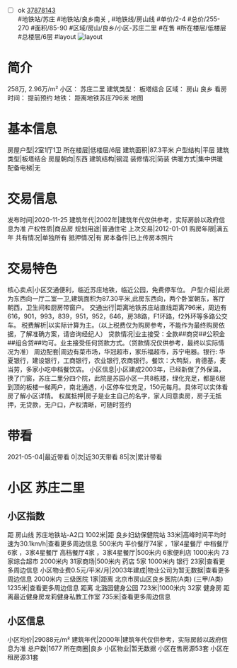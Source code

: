 - [ ] ok [37878143](https://bj.5i5j.com/ershoufang/37878143.html)  
 #地铁站/苏庄 #地铁站/良乡南关 ,  #地铁线/房山线
#单价/2-4 #总价/255-270 #面积/85-90   #区域/房山/良乡/小区-苏庄二里 #在售 #所在楼层/低楼层 #总楼层/6层 #layout 
![layout](http://image16.5i5j.com/erp/house/3787/37878143/huxing/nlmfemib24553357.jpg_P5.jpg) 
# 简介 
 258万,  2.96万/m² 
小区： 苏庄二里
建筑类型： 板塔结合
区域： 房山 良乡
看房时间： 提前预约
地铁： 距离地铁苏庄796米 地图
# 基本信息 
 房屋户型|2室1厅1卫
所在楼层|低楼层/6层
建筑面积|87.3平米
户型结构|平层
建筑类型|板塔结合
房屋朝向|东西
建筑结构|钢混
装修情况|简装
供暖方式|集中供暖
配备电梯|无
# 交易信息 
 发布时间|2020-11-25
建筑年代|2002年|建筑年代仅供参考，实际房龄以政府信息为准
产权性质|商品房
规划用途|普通住宅
上次交易|2012-01-01
购房年限|满五年
共有情况|单独所有
抵押情况|有
房本备件|已上传房本照片
# 交易特色 
 核心卖点|小区交通便利，临近苏庄地铁，临近公园，免费停车位。
户型介绍|此房为东西向一厅二室一卫,建筑面积为87.30平米,此房东西向，两个卧室朝东，客厅朝西，卫生间和厨房带窗户。
交通出行|距离地铁苏庄站直线距离796米，周边有616，901，993，839，951，952，646，房38路，F1环路，f2外环等多路公交车。
税费解析|以实际计算为主。（以上税费仅为购房参考，不能作为最终购房依据，了解准确方案，请咨询经纪人）
贷款情况|业主接受：全款##商贷##公积金##组合贷##均可。业主接受任何贷款方式。（贷款情况仅供参考，最终以实际情况为准）
周边配套|周边有菜市场，华冠超市，家乐福超市，苏宁电器。银行: 华夏银行，建设银行，工商银行，农业银行,农商银行。餐饮：大鸭梨，肯德基，麦当劳，多家小吃中档餐饮店。
小区信息|小区建成2003年，已经新做了外保温，换了门窗，苏庄二里分四个院，此院是苏园小区一共8栋楼，绿化充足，都是6层到顶的板楼一梯两户，南北通透，小区停车位充足，150元每月。具体可以实体看房了解小区详情。
权属抵押|房子是业主自己的名字，家人同意卖房，房子无抵押，无贷款，无户口，产权清晰，可随时签约
# 带看 
 2021-05-04|最近带看	 0|次|近30天带看	 85|次|累计带看
# 小区 苏庄二里
## 小区指数 
 距 房山线 苏庄地铁站-A2口 1002米|距 良乡妇幼保健院站 33米|高峰时间平均时速为30.1km/h|查看更多周边信息
500米内 平价餐厅74家 ，1家4星餐厅
中档餐厅6家 ，3家4星餐厅
高档餐厅4家 ，3家4星餐厅|500米内 6家便利店
1000米内 73家综合超市
2000米内 31家商场|500米内 药店 5家
1000米内 银行 23家|查看更多周边信息
小区物业费0.5元/平米/月|2003年建成|物业公司为暂无数据|查看更多周边信息
2000米内 三级医院 1家|距离 北京市房山区良乡医院(A类) (三甲/A类) 1235米|查看更多周边信息
距离 北潞园健身公园 723米|1000米内 32家 健身房
距离最近健身房龙莉健身私教工作室 735米|查看更多周边信息
## 小区信息 
 小区均价|29088元/m²
建筑年代|2000年|建筑年代仅供参考，实际房龄以政府信息为准
总户数|1677
所在商圈|良乡
小区物业|暂无数据
小区在售房源53套
小区在租房源31套
